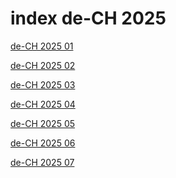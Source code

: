 # index de-CH 2025

<a href="./01">de-CH 2025 01</a>

<a href="./02">de-CH 2025 02</a>

<a href="./03">de-CH 2025 03</a>

<a href="./04">de-CH 2025 04</a>

<a href="./05">de-CH 2025 05</a>

<a href="./06">de-CH 2025 06</a>

<a href="./07">de-CH 2025 07</a>
